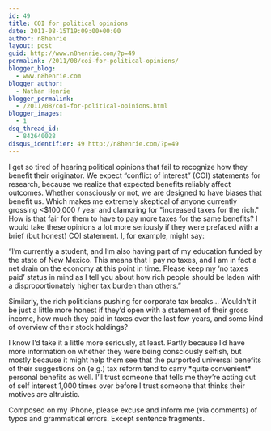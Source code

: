 ```yaml
---
id: 49
title: COI for political opinions
date: 2011-08-15T19:09:00+00:00
author: n8henrie
layout: post
guid: http://www.n8henrie.com/?p=49
permalink: /2011/08/coi-for-political-opinions/
blogger_blog:
  - www.n8henrie.com
blogger_author:
  - Nathan Henrie
blogger_permalink:
  - /2011/08/coi-for-political-opinions.html
blogger_images:
  - 1
dsq_thread_id:
  - 842640028
disqus_identifier: 49 http://n8henrie.com/?p=49
---
```

<div>
  I get so tired of hearing political opinions that fail to recognize how they benefit their originator. We expect “conflict of interest” (COI) statements for research, because we realize that expected benefits reliably affect outcomes. Whether consciously or not, we are designed to have biases that benefit us. Which makes me extremely skeptical of anyone currently grossing <$100,000 / year and clamoring for "increased taxes for the rich." How is that fair for them to have to pay more taxes for the same benefits? I would take these opinions a lot more seriously if they were prefaced with a brief (but honest) COI statement. I, for example, might say: 
  
  <p>
    “I’m currently a student, and I’m also having part of my education funded by the state of New Mexico. This means that I pay no taxes, and I am in fact a net drain on the economy at this point in time. Please keep my ‘no taxes paid’ status in mind as I tell you about how rich people should be laden with a disproportionately higher tax burden than others.”
  </p>
  
  <p>
    Similarly, the rich politicians pushing for corporate tax breaks… Wouldn’t it be just a little more honest if they’d open with a statement of their gross income, how much they paid in taxes over the last few years, and some kind of overview of their stock holdings?
  </p>
  
  <p>
    I know I’d take it a little more seriously, at least. Partly because I’d have more information on whether they were being consciously selfish, but mostly because it might help them see that the purported universal benefits of their suggestions on (e.g.) tax reform tend to carry *quite convenient* personal benefits as well. I’ll trust someone that tells me they’re acting out of self interest 1,000 times over before I trust someone that thinks their motives are altruistic.
  </p>
  
  <p>
    Composed on my iPhone, please excuse and inform me (via comments) of typos and grammatical errors. Except sentence fragments.
  </p>
</div>

<div>
</div>